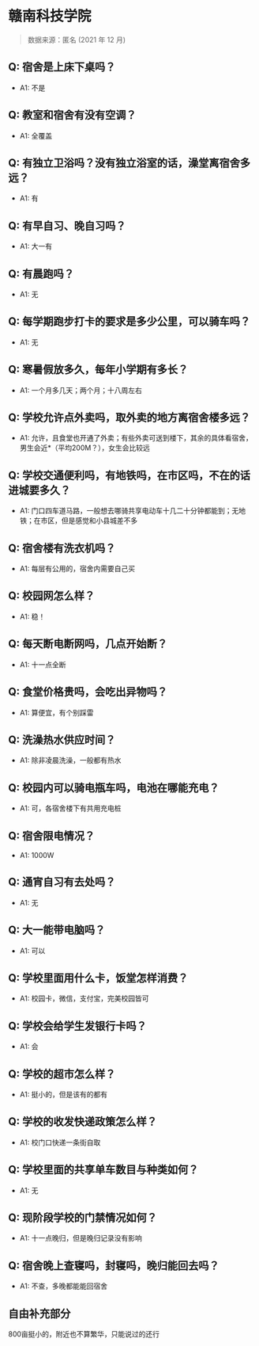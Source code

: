 # 赣南科技学院

> 数据来源：匿名 (2021 年 12 月)

## Q: 宿舍是上床下桌吗？

- A1: 不是

## Q: 教室和宿舍有没有空调？

- A1: 全覆盖

## Q: 有独立卫浴吗？没有独立浴室的话，澡堂离宿舍多远？

- A1: 有

## Q: 有早自习、晚自习吗？

- A1: 大一有

## Q: 有晨跑吗？

- A1: 无

## Q: 每学期跑步打卡的要求是多少公里，可以骑车吗？

- A1: 无

## Q: 寒暑假放多久，每年小学期有多长？

- A1: 一个月多几天；两个月；十八周左右

## Q: 学校允许点外卖吗，取外卖的地方离宿舍楼多远？

- A1: 允许，且食堂也开通了外卖；有些外卖可送到楼下，其余的具体看宿舍，男生会近\*（平均200M？），女生会比较远

## Q: 学校交通便利吗，有地铁吗，在市区吗，不在的话进城要多久？

- A1: 门口四车道马路，一般想去哪骑共享电动车十几二十分钟都能到；无地铁；在市区，但是感觉和小县城差不多

## Q: 宿舍楼有洗衣机吗？

- A1: 每层有公用的，宿舍内需要自己买

## Q: 校园网怎么样？

- A1: 稳！

## Q: 每天断电断网吗，几点开始断？

- A1: 十一点全断

## Q: 食堂价格贵吗，会吃出异物吗？

- A1: 算便宜，有个别踩雷

## Q: 洗澡热水供应时间？

- A1: 除非凌晨洗澡，一般都有热水

## Q: 校园内可以骑电瓶车吗，电池在哪能充电？

- A1: 可，各宿舍楼下有共用充电桩

## Q: 宿舍限电情况？

- A1: 1000W

## Q: 通宵自习有去处吗？

- A1: 无

## Q: 大一能带电脑吗？

- A1: 可以

## Q: 学校里面用什么卡，饭堂怎样消费？

- A1: 校园卡，微信，支付宝，完美校园皆可

## Q: 学校会给学生发银行卡吗？

- A1: 会

## Q: 学校的超市怎么样？

- A1: 挺小的，但是该有的都有

## Q: 学校的收发快递政策怎么样？

- A1: 校门口快递一条街自取

## Q: 学校里面的共享单车数目与种类如何？

- A1: 无

## Q: 现阶段学校的门禁情况如何？

- A1: 十一点晚归，但是晚归记录没有影响

## Q: 宿舍晚上查寝吗，封寝吗，晚归能回去吗？

- A1: 不查，多晚都能能回宿舍

## 自由补充部分

800亩挺小的，附近也不算繁华，只能说过的还行